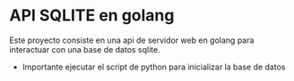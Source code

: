 # API SQLITE en golang

Este proyecto consiste en una api de servidor web en golang para interactuar con una base de datos sqlite.

* Importante ejecutar el script de python para inicializar la base de datos